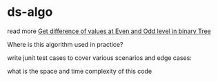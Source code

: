 # ds-algo

read more [Get difference of values at Even and Odd level in binary Tree](https://wesome.org/check-tree-height-balance)

Where is this algorithm used in practice?


write junit test cases to cover various scenarios and edge cases:

what is the space and time complexity of this code

